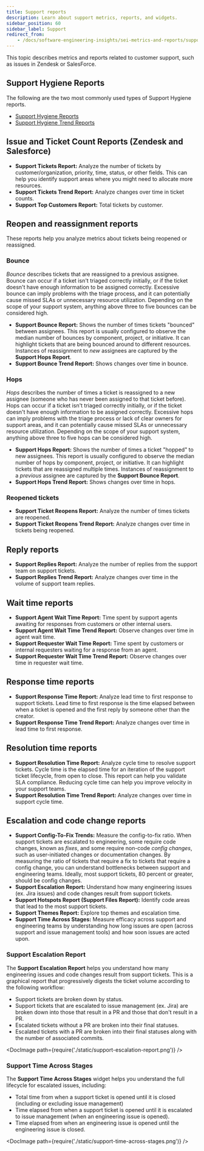 ```yaml
---
title: Support reports
description: Learn about support metrics, reports, and widgets.
sidebar_position: 60
sidebar_label: Support
redirect_from:
    - /docs/software-engineering-insights/sei-metrics-and-reports/support-metrics
---
```


This topic describes metrics and reports related to customer support, such as issues in Zendesk or SalesForce.

## Support Hygiene Reports

The following are the two most commonly used types of Support Hygiene reports.

* [Support Hygiene Reports](/docs/software-engineering-insights/analytics-and-reporting/hygiene-metrics#support-hygiene-reports)
* [Support Hygiene Trend Reports](/docs/software-engineering-insights/analytics-and-reporting/hygiene-metrics#support-hygiene-reports)

## Issue and Ticket Count Reports (Zendesk and Salesforce)

* **Support Tickets Report:** Analyze the number of tickets by customer/organization, priority, time, status, or other fields. This can help you identify support areas where you might need to allocate more resources.
* **Support Tickets Trend Report:** Analyze changes over time in ticket counts.
* **Support Top Customers Report:** Total tickets by customer.

## Reopen and reassignment reports

These reports help you analyze metrics about tickets being reopened or reassigned.

### Bounce

_Bounce_ describes tickets that are reassigned to a previous assignee. Bounce can occur if a ticket isn't triaged correctly initially, or if the ticket doesn't have enough information to be assigned correctly. Excessive bounce can imply problems with the triage process, and it can potentially cause missed SLAs or unnecessary resource utilization. Depending on the scope of your support system, anything above three to five bounces can be considered high.

* **Support Bounce Report:** Shows the number of times tickets "bounced" between assignees. This report is usually configured to observe the median number of bounces by component, project, or initiative. It can highlight tickets that are being bounced around to different resources. Instances of reassignment to *new* assignees are captured by the **Support Hops Report**.
* **Support Bounce Trend Report:** Shows changes over time in bounce.

### Hops

_Hops_ describes the number of times a ticket is reassigned to a new assignee (someone who has never been assigned to that ticket before). Hops can occur if a ticket isn't triaged correctly initially, or if the ticket doesn't have enough information to be assigned correctly. Excessive hops can imply problems with the triage process or lack of clear owners for support areas, and it can potentially cause missed SLAs or unnecessary resource utilization. Depending on the scope of your support system, anything above three to five hops can be considered high.

* **Support Hops Report:** Shows the number of times a ticket "hopped" to new assignees. This report is usually configured to observe the median number of hops by component, project, or initiative. It can highlight tickets that are reassigned multiple times. Instances of reassignment to a *previous* assignee are captured by the **Support Bounce Report**.
* **Support Hops Trend Report:** Shows changes over time in hops.

### Reopened tickets

* **Support Ticket Reopens Report:** Analyze the number of times tickets are reopened.
* **Support Ticket Reopens Trend Report:** Analyze changes over time in tickets being reopened.

## Reply reports

* **Support Replies Report:** Analyze the number of replies from the support team on support tickets.
* **Support Replies Trend Report:** Analyze changes over time in the volume of support team replies.

## Wait time reports

* **Support Agent Wait Time Report:** Time spent by support agents awaiting for responses from customers or other internal users.
* **Support Agent Wait Time Trend Report:** Observe changes over time in agent wait time.
* **Support Requester Wait Time Report:** Time spent by customers or internal requesters waiting for a response from an agent.
* **Support Requester Wait Time Trend Report:** Observe changes over time in requester wait time.

## Response time reports

* **Support Response Time Report:** Analyze lead time to first response to support tickets. Lead time to first response is the time elapsed between when a ticket is opened and the first reply by someone other than the creator.
* **Support Response Time Trend Report:** Analyze changes over time in lead time to first response.

## Resolution time reports

* **Support Resolution Time Report:** Analyze cycle time to resolve support tickets. Cycle time is the elapsed time for an iteration of the support ticket lifecycle, from open to close. This report can help you validate SLA compliance. Reducing cycle time can help you improve velocity in your support teams.
* **Support Resolution Time Trend Report:** Analyze changes over time in support cycle time.

## Escalation and code change reports

* **Support Config-To-Fix Trends:** Measure the config-to-fix ratio. When support tickets are escalated to engineering, some require code changes, known as *fixes*, and some require non-code *config changes*, such as user-initiated changes or documentation changes. By measuring the ratio of tickets that require a fix to tickets that require a config change, you can understand bottlenecks between support and engineering teams. Ideally, most support tickets, 80 percent or greater, should be config changes.
* **Support Escalation Report:** Understand how many engineering issues (ex. Jira issues) and code changes result from support tickets.
* **Support Hotspots Report (Support Files Report):** Identify code areas that lead to the most support tickets.
* **Support Themes Report:** Explore top themes and escalation time.
* **Support Time Across Stages:** Measure efficacy across support and engineering teams by understanding how long issues are open (across support and issue management tools) and how soon issues are acted upon.

### Support Escalation Report

The **Support Escalation Report** helps you understand how many engineering issues and code changes result from support tickets. This is a graphical report that progressively digests the ticket volume according to the following workflow:

* Support tickets are broken down by status.
* Support tickets that are escalated to issue management (ex. Jira) are broken down into those that result in a PR and those that don't result in a PR.
* Escalated tickets without a PR are broken into their final statuses.
* Escalated tickets with a PR are broken into their final statuses along with the number of associated commits.

<!-- ![](./static/support-escalation-report.png) -->

<DocImage path={require('./static/support-escalation-report.png')} />

### Support Time Across Stages

The **Support Time Across Stages** widget helps you understand the full lifecycle for escalated issues, including:

* Total time from when a support ticket is opened until it is closed (including or excluding issue management)
* Time elapsed from when a support ticket is opened until it is escalated to issue management (when an engineering issue is opened).
* Time elapsed from when an engineering issue is opened until the engineering issue is closed.

<!-- ![](./static/support-time-across-stages.png) -->

<DocImage path={require('./static/support-time-across-stages.png')} />
